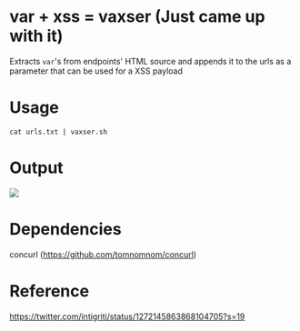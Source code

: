 # var + xss = vaxser (Just came up with it)

Extracts `var`'s from endpoints' HTML source and appends it to the urls as a parameter that can be used for a XSS payload

# Usage

`cat urls.txt | vaxser.sh`

# Output

![](https://i.imgur.com/YqbbLQU.png)

# Dependencies 

concurl (https://github.com/tomnomnom/concurl)

# Reference

https://twitter.com/intigriti/status/1272145863868104705?s=19
